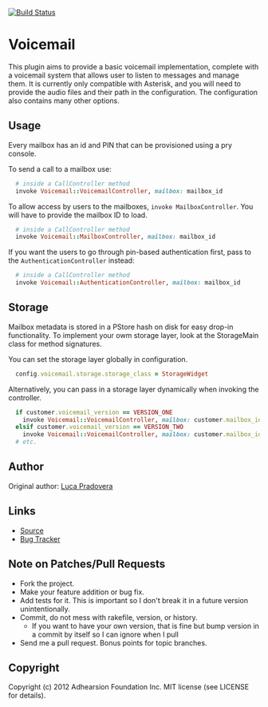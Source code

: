 [![Build Status](https://secure.travis-ci.org/adhearsion/voicemail.png?branch=develop)](http://travis-ci.org/adhearsion/voicemail)

# Voicemail

This plugin aims to provide a basic voicemail implementation, complete with a voicemail system that allows user to listen to messages and manage them. It is currently only compatible with Asterisk, and you will need to provide the audio files and their path in the configuration. The configuration also contains many other options.

## Usage

Every mailbox has an id and PIN that can be provisioned using a pry console.

To send a call to a mailbox use:
```ruby
  # inside a CallController method
  invoke Voicemail::VoicemailController, mailbox: mailbox_id
```

To allow access by users to the mailboxes, `invoke MailboxController`. You will have to provide the mailbox ID to load.
```ruby
  # inside a CallController method
  invoke Voicemail::MailboxController, mailbox: mailbox_id
```

If you want the users to go through pin-based authentication first, pass to the `AuthenticationController` instead:
```ruby
  # inside a CallController method
  invoke Voicemail::AuthenticationController, mailbox: mailbox_id
```

## Storage

Mailbox metadata is stored in a PStore hash on disk for easy drop-in functionality.
To implement your owm storage layer, look at the StorageMain class for method signatures.

You can set the storage layer globally in configuration.
```ruby
  config.voicemail.storage.storage_class = StorageWidget
```

Alternatively, you can pass in a storage layer dynamically when invoking the controller.
```ruby
  if customer.voicemail_version == VERSION_ONE
    invoke Voicemail::VoicemailController, mailbox: customer.mailbox_id, storage: VersionOneStorage.new
  elsif customer.voicemail_version == VERSION_TWO
    invoke Voicemail::VoicemailController, mailbox: customer.mailbox_id, storage: VersionTwoStorage.new
  # etc.
```

## Author

Original author: [Luca Pradovera](https://github.com/polysics)

## Links

* [Source](https://github.com/adhearsion/voicemail)
* [Bug Tracker](https://github.com/adhearsion/voicemail/issues)

## Note on Patches/Pull Requests

* Fork the project.
* Make your feature addition or bug fix.
* Add tests for it. This is important so I don't break it in a future version unintentionally.
* Commit, do not mess with rakefile, version, or history.
  * If you want to have your own version, that is fine but bump version in a commit by itself so I can ignore when I pull
* Send me a pull request. Bonus points for topic branches.

## Copyright

Copyright (c) 2012 Adhearsion Foundation Inc. MIT license (see LICENSE for details).
